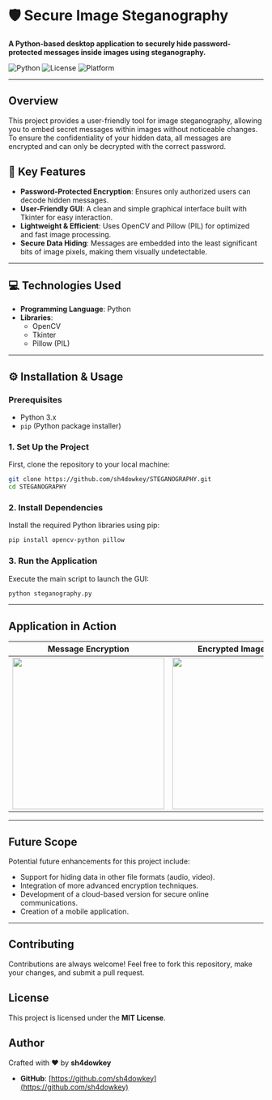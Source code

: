 # 🛡️ Secure Image Steganography

**A Python-based desktop application to securely hide password-protected messages inside images using steganography.**

![Python](https://img.shields.io/badge/python-3.10+-blue.svg)
![License](https://img.shields.io/badge/license-MIT-green.svg)
![Platform](https://img.shields.io/badge/platform-Windows%20%7C%20Linux-lightgrey.svg)

---

## Overview

This project provides a user-friendly tool for image steganography, allowing you to embed secret messages within images without noticeable changes. To ensure the confidentiality of your hidden data, all messages are encrypted and can only be decrypted with the correct password.

## 🚀 Key Features

* **Password-Protected Encryption**: Ensures only authorized users can decode hidden messages.
* **User-Friendly GUI**: A clean and simple graphical interface built with Tkinter for easy interaction.
* **Lightweight & Efficient**: Uses OpenCV and Pillow (PIL) for optimized and fast image processing.
* **Secure Data Hiding**: Messages are embedded into the least significant bits of image pixels, making them visually undetectable.

---

## 💻 Technologies Used

* **Programming Language**: Python
* **Libraries**:
    * OpenCV
    * Tkinter
    * Pillow (PIL)

---

## ⚙️ Installation & Usage

### Prerequisites

* Python 3.x
* `pip` (Python package installer)

### 1. Set Up the Project

First, clone the repository to your local machine:
```bash
git clone https://github.com/sh4dowkey/STEGANOGRAPHY.git
cd STEGANOGRAPHY
```

### 2. Install Dependencies

Install the required Python libraries using pip:

```bash
pip install opencv-python pillow
```

### 3. Run the Application

Execute the main script to launch the GUI:

```bash
python steganography.py
```

---

## Application in Action

| Message Encryption | Encrypted Image Preview | Message Decryption |
| :---: | :---: | :---: |
| <img src="https://github.com/user-attachments/assets/76a83bba-a336-4d30-988b-5ee8b53818d3" width="300"> | <img src="https://github.com/user-attachments/assets/1096ccb8-2919-48e9-a09a-ee9efa131031" width="300"> | <img src="https://github.com/user-attachments/assets/0dc5eb3c-dfe5-4692-97ab-81f4486f5fe1" width="300"> |

---

## Future Scope

Potential future enhancements for this project include:

  * Support for hiding data in other file formats (audio, video).
  * Integration of more advanced encryption techniques.
  * Development of a cloud-based version for secure online communications.
  * Creation of a mobile application.

---

## Contributing

Contributions are always welcome! Feel free to fork this repository, make your changes, and submit a pull request.

## License

This project is licensed under the **MIT License**.

## Author

Crafted with ❤️ by **sh4dowkey**

* **GitHub**: [https://github.com/sh4dowkey](https://github.com/sh4dowkey)
